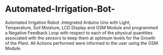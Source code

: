# Automated-Irrigation-Bot-
Automated Irrigation Robot  .Integrated Arduino Uno with Light, Temperature, Soil Moisture, LCD Display and GSM Module and programmed a Negative Feedback Loop with respect to each of the physical quantities associated with the sensors to keep them at optimum levels for the Growth of the Plant. All Actions performed were informed to the user using the GSM Module.
